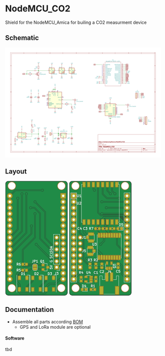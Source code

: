 # NodeMCU_CO2

Shield for the NodeMCU_Amica for builing a CO2 measurment device

## Schematic
[![schematic](docs/NodeMCU_CO2-Schematic.svg)](docs/NodeMCU_CO2-Schematic.pdf)

## Layout
![top](docs/img/CO2-Board_top.svg) ![bottom](docs/img/CO2-Board_bottom.svg)

## Documentation 
- Assemble all parts according [BOM](gerbers/CO2_BOM.csv)
  - GPS and LoRa module are optional 

#### Software
tbd
